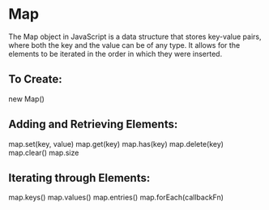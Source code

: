 # Map

The Map object in JavaScript is a data structure that stores key-value pairs, where both the key and the value can be of any type. It allows for the elements to be iterated in the order in which they were inserted.

## To Create: 
new Map()

## Adding and Retrieving Elements:
map.set(key, value)
map.get(key)
map.has(key)
map.delete(key)
map.clear()
map.size

## Iterating through Elements:
map.keys()
map.values()
map.entries()
map.forEach(callbackFn)